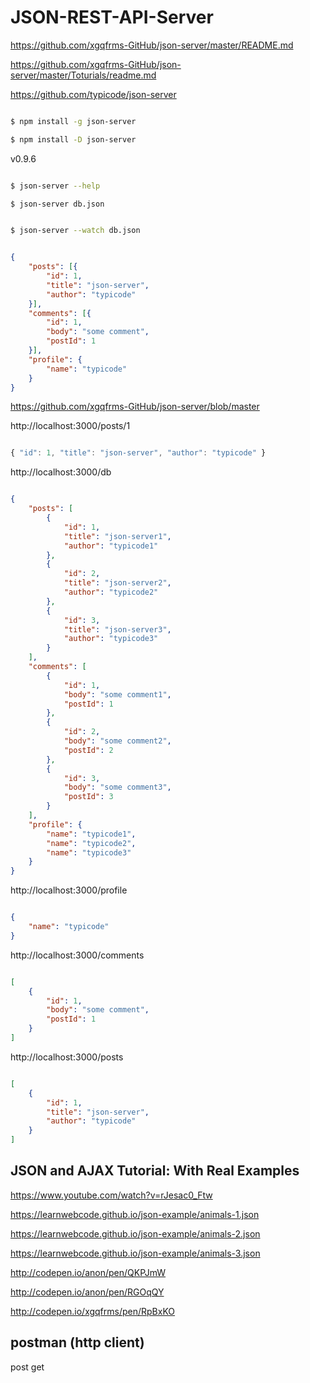 # JSON-REST-API-Server



https://github.com/xgqfrms-GitHub/json-server/master/README.md

https://github.com/xgqfrms-GitHub/json-server/master/Toturials/readme.md


https://github.com/typicode/json-server


```sh

$ npm install -g json-server

$ npm install -D json-server


``` 

v0.9.6 


```sh

$ json-server --help

$ json-server db.json


$ json-server --watch db.json

``` 

```json

{
    "posts": [{
        "id": 1,
        "title": "json-server",
        "author": "typicode"
    }],
    "comments": [{
        "id": 1,
        "body": "some comment",
        "postId": 1
    }],
    "profile": {
        "name": "typicode"
    }
}

``` 



https://github.com/xgqfrms-GitHub/json-server/blob/master



http://localhost:3000/posts/1

```js

{ "id": 1, "title": "json-server", "author": "typicode" }

``` 





http://localhost:3000/db

```json

{
    "posts": [
        {
            "id": 1,
            "title": "json-server1",
            "author": "typicode1"
        },
        {
            "id": 2,
            "title": "json-server2",
            "author": "typicode2"
        },
        {
            "id": 3,
            "title": "json-server3",
            "author": "typicode3"
        }
    ],
    "comments": [
        {
            "id": 1,
            "body": "some comment1",
            "postId": 1
        },
        {
            "id": 2,
            "body": "some comment2",
            "postId": 2
        },
        {
            "id": 3,
            "body": "some comment3",
            "postId": 3
        }
    ],
    "profile": {
        "name": "typicode1",
        "name": "typicode2",
        "name": "typicode3"
    }
}

``` 

http://localhost:3000/profile


```json

{
    "name": "typicode"
}

``` 

http://localhost:3000/comments

```json

[
    {
        "id": 1,
        "body": "some comment",
        "postId": 1
    }
]

``` 



http://localhost:3000/posts

```json

[
    {
        "id": 1,
        "title": "json-server",
        "author": "typicode"
    }
]

``` 







## JSON and AJAX Tutorial: With Real Examples

https://www.youtube.com/watch?v=rJesac0_Ftw



https://learnwebcode.github.io/json-example/animals-1.json

https://learnwebcode.github.io/json-example/animals-2.json

https://learnwebcode.github.io/json-example/animals-3.json



http://codepen.io/anon/pen/QKPJmW

http://codepen.io/anon/pen/RGOqQY



http://codepen.io/xgqfrms/pen/RpBxKO




## postman (http client)


post
get








